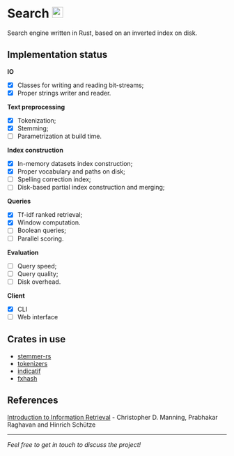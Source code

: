 # Search <img alt="Rust's Crab" width="25px" src="https://rustacean.net/assets/rustacean-flat-noshadow.png"/>

Search engine written in Rust, based on an inverted index on disk.

## Implementation status 

**IO**
- [x] Classes for writing and reading bit-streams;
- [x] Proper strings writer and reader.

**Text preprocessing** 
- [x] Tokenization;
- [x] Stemming;
- [ ] Parametrization at build time.

**Index construction**
- [x] In-memory datasets index construction;
- [x] Proper vocabulary and paths on disk;
- [ ] Spelling correction index;
- [ ] Disk-based partial index construction and merging;

**Queries**
- [x] Tf-idf ranked retrieval;
- [x] Window computation.
- [ ] Boolean queries;
- [ ] Parallel scoring.

**Evaluation**
- [ ] Query speed;
- [ ] Query quality; 
- [ ] Disk overhead.

**Client**
- [x] CLI
- [ ] Web interface

## Crates in use
- [stemmer-rs](https://github.com/lise-henry/stemmer-rs)
- [tokenizers](https://github.com/huggingface/tokenizers)
- [indicatif](https://github.com/console-rs/indicatif)
- [fxhash](https://github.com/cbreeden/fxhash)

## References
[Introduction to Information Retrieval](https://nlp.stanford.edu/IR-book/information-retrieval-book.html) - Christopher D. Manning, Prabhakar Raghavan and Hinrich Schütze

---

*Feel free to get in touch to discuss the project!*